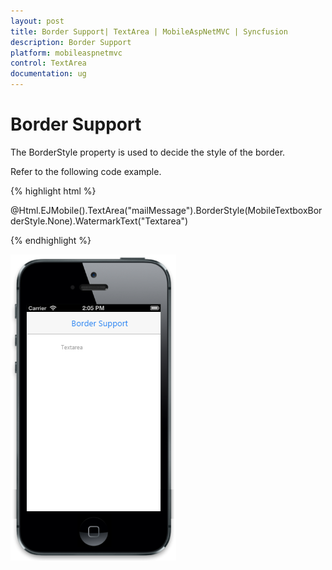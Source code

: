 ```yaml
---
layout: post
title: Border Support| TextArea | MobileAspNetMVC | Syncfusion
description: Border Support
platform: mobileaspnetmvc
control: TextArea
documentation: ug
---
```


# Border Support

The BorderStyle property is used to decide the style of the border.

Refer to the following code example.

{% highlight html %}

  @Html.EJMobile().TextArea("mailMessage").BorderStyle(MobileTextboxBorderStyle.None).WatermarkText("Textarea")

{% endhighlight %}

![](Show-Border_images/Show-Border_img1.png)





